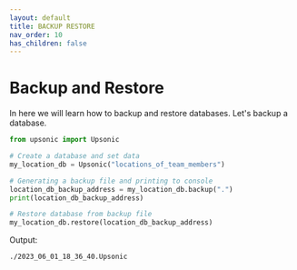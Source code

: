 ```yaml
---
layout: default
title: BACKUP RESTORE
nav_order: 10
has_children: false
---
```


# Backup and Restore
In here we will learn how to backup and restore databases. Let's backup a database.

```python
from upsonic import Upsonic

# Create a database and set data
my_location_db = Upsonic("locations_of_team_members")

# Generating a backup file and printing to console
location_db_backup_address = my_location_db.backup(".")
print(location_db_backup_address)

# Restore database from backup file
my_location_db.restore(location_db_backup_address)

```

Output:

```console
./2023_06_01_18_36_40.Upsonic
```
